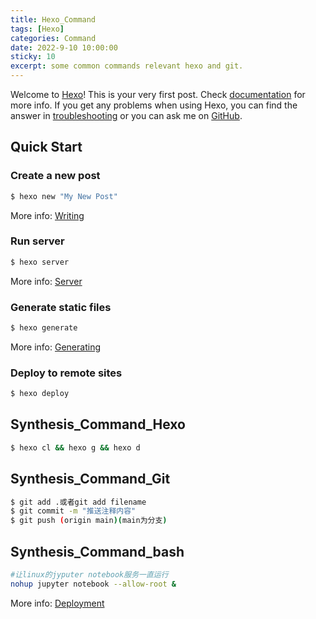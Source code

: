 ```yaml
---
title: Hexo_Command
tags: [Hexo]
categories: Command
date: 2022-9-10 10:00:00
sticky: 10
excerpt: some common commands relevant hexo and git.
---
```

Welcome to [Hexo](https://hexo.io/)! This is your very first post. Check [documentation](https://hexo.io/docs/) for more info. If you get any problems when using Hexo, you can find the answer in [troubleshooting](https://hexo.io/docs/troubleshooting.html) or you can ask me on [GitHub](https://github.com/hexojs/hexo/issues).

## Quick Start

### Create a new post

``` bash
$ hexo new "My New Post"
```

More info: [Writing](https://hexo.io/docs/writing.html)

### Run server

``` bash
$ hexo server
```

More info: [Server](https://hexo.io/docs/server.html)

### Generate static files

``` bash
$ hexo generate
```

More info: [Generating](https://hexo.io/docs/generating.html)

### Deploy to remote sites

``` bash
$ hexo deploy
```

## Synthesis_Command_Hexo

```bash
$ hexo cl && hexo g && hexo d
```

## Synthesis_Command_Git

```bash
$ git add .或者git add filename
$ git commit -m "推送注释内容"
$ git push (origin main)(main为分支)
```

## Synthesis_Command_bash

```bash
#让linux的jyputer notebook服务一直运行
nohup jupyter notebook --allow-root &
```



More info: [Deployment](https://hexo.io/docs/one-command-deployment.html)
